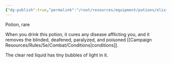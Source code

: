 ```yaml
---
{"dg-publish":true,"permalink":"/root/resources/equipment/potions/elixir-of-health/"}
---
```


Potion, rare 

When you drink this potion, it cures any disease afflicting you, and it removes the blinded, deafened, paralyzed, and poisoned [[Campaign Resources/Rules/5e/Combat/Conditions\|conditions]]. 

The clear red liquid has tiny bubbles of light in it.